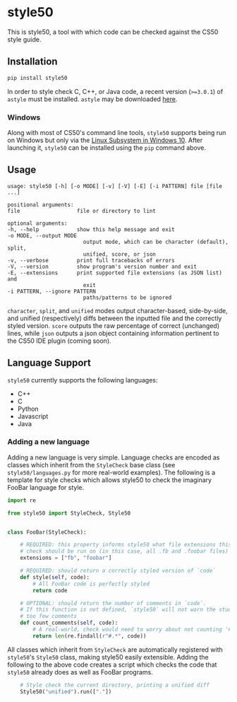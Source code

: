 # style50

This is style50, a tool with which code can be checked against the CS50 style guide.

## Installation

```bash
pip install style50
```

In order to style check C, C++, or Java code, a recent version (`>=3.0.1`) of `astyle` must be installed. `astyle` may be downloaded [here](https://sourceforge.net/projects/astyle/files/astyle/astyle%203.0.1/).

### Windows

Along with most of CS50's command line tools, `style50` supports being run on Windows but only via the [Linux Subsystem in Windows 10](https://msdn.microsoft.com/en-us/commandline/wsl/install_guide). After launching it, `style50` can be installed using the `pip` command above.

## Usage

```
usage: style50 [-h] [-o MODE] [-v] [-V] [-E] [-i PATTERN] file [file ...]

positional arguments:
file                  file or directory to lint

optional arguments:
-h, --help            show this help message and exit
-o MODE, --output MODE
                        output mode, which can be character (default), split,
                        unified, score, or json
-v, --verbose         print full tracebacks of errors
-V, --version         show program's version number and exit
-E, --extensions      print supported file extensions (as JSON list) and
                        exit
-i PATTERN, --ignore PATTERN
                        paths/patterns to be ignored
```

`character`, `split`, and `unified` modes output character-based, side-by-side, and unified (respectively) diffs between the inputted file and the correctly styled version. `score` outputs the raw percentage of correct (unchanged) lines, while `json` outputs a json object containing information pertinent to the CS50 IDE plugin (coming soon).

## Language Support

`style50` currently supports the following languages:

- C++
- C
- Python
- Javascript
- Java

### Adding a new language

Adding a new language is very simple. Language checks are encoded as classes which inherit from the `StyleCheck` base class (see `style50/languages.py` for more real-world examples). The following is a template for style checks which allows style50 to check the imaginary FooBar language for style.

```python
import re

from style50 import StyleCheck, Style50


class FooBar(StyleCheck):

    # REQUIRED: this property informs style50 what file extensions this
    # check should be run on (in this case, all .fb and .foobar files)
    extensions = ["fb", "foobar"]

    # REQUIRED: should return a correctly styled version of `code`
    def style(self, code):
        # All FooBar code is perfectly styled
        return code

    # OPTIONAL: should return the number of comments in `code`.
    # If this function is not defined, `style50` will not warn the student about
    # too few comments
    def count_comments(self, code):
        # A real-world, check would need to worry about not counting '#' in string-literals
        return len(re.findall(r"#.*", code))
```

All classes which inherit from `StyleCheck` are automatically registered with `style50`'s `Style50` class, making style50 easily extensible. Adding the following to the above code creates a script which checks the code that `style50` already does as well as FooBar programs.

```python
    # Style check the current directory, printing a unified diff
    Style50("unified").run(["."])
```
